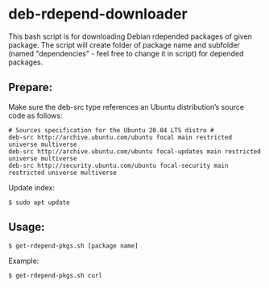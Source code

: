 # deb-rdepend-downloader
This bash script is for downloading Debian rdepended packages of given package.
The script will create folder of package name and subfolder (named "dependencies" - feel free to change it in script) for depended packages.
 
## Prepare:
Make sure the deb-src type references an Ubuntu distribution’s source code as follows:
```
# Sources specification for the Ubuntu 20.04 LTS distro #
deb-src http://archive.ubuntu.com/ubuntu focal main restricted universe multiverse
deb-src http://archive.ubuntu.com/ubuntu focal-updates main restricted universe multiverse
deb-src http://security.ubuntu.com/ubuntu focal-security main restricted universe multiverse
```
Update index:
```
$ sudo apt update
```
## Usage:
```bash
$ get-rdepend-pkgs.sh [package name]
```
Example:
```bash
$ get-rdepend-pkgs.sh curl
```
